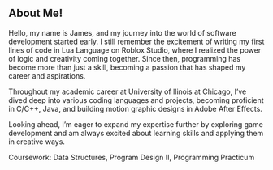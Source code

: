 ## About Me!
Hello, my name is James, and my journey into the world of software development started early. I still remember the excitement of writing my first lines of code in Lua Language on Roblox Studio, where I realized the power of logic and creativity coming together. Since then, programming has become more than just a skill, becoming a passion that has shaped my career and aspirations.

Throughout my academic career at University of llinois at Chicago, I’ve dived deep into various coding languages and projects, becoming proficient in C/C++, Java, and building motion graphic designs in Adobe After Effects. 

Looking ahead, I’m eager to expand my expertise further by exploring game development and am always excited about learning skills and applying them in creative ways.

Coursework: Data Structures, Program Design II, Programming Practicum
